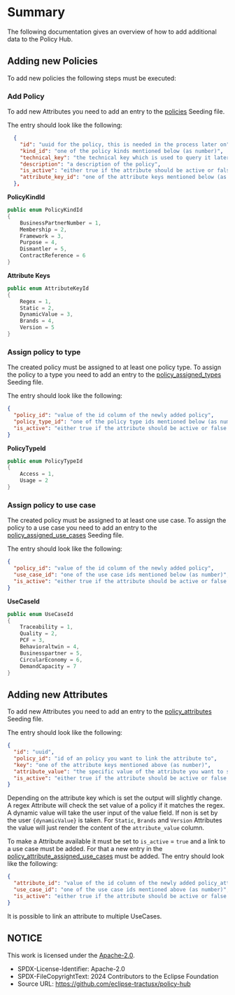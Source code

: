 # Summary

The following documentation gives an overview of how to add additional data to the Policy Hub.

## Adding new Policies

To add new policies the following steps must be executed:

### Add Policy

To add new Attributes you need to add an entry to the [policies](/src/database/PolicyHub.Migrations/Seeder/Data/policies.json) Seeding file.

The entry should look like the following:

```json
  {
    "id": "uuid for the policy, this is needed in the process later on",
    "kind_id": "one of the policy kinds mentioned below (as number)",
    "technical_key": "the technical key which is used to query it later in the process",
    "description": "a description of the policy",
    "is_active": "either true if the attribute should be active or false if the attribute shouldn't be active",
    "attribute_key_id": "one of the attribute keys mentioned below (as number)",
  },
```

**PolicyKindId**

```c#
public enum PolicyKindId
{
    BusinessPartnerNumber = 1,
    Membership = 2,
    Framework = 3,
    Purpose = 4,
    Dismantler = 5,
    ContractReference = 6
}
```

**Attribute Keys**

```c#
public enum AttributeKeyId
{
    Regex = 1,
    Static = 2,
    DynamicValue = 3,
    Brands = 4,
    Version = 5
}
```

### Assign policy to type

The created policy must be assigned to at least one policy type. To assign the policy to a type you need to add an entry to the [policy_assigned_types](/src/database/PolicyHub.Migrations/Seeder/Data/policy_assigned_types.json) Seeding file.

The entry should look like the following:

```json
{
  "policy_id": "value of the id column of the newly added policy",
  "policy_type_id": "one of the policy type ids mentioned below (as number)",
  "is_active": "either true if the attribute should be active or false if the attribute shouldn't be active"
}
```

**PolicyTypeId**

```c#
public enum PolicyTypeId
{
    Access = 1,
    Usage = 2
}
```

### Assign policy to use case

The created policy must be assigned to at least one use case. To assign the policy to a use case you need to add an entry to the [policy_assigned_use_cases](/src/database/PolicyHub.Migrations/Seeder/Data/policy_assigned_use_cases.json) Seeding file.

The entry should look like the following:

```json
{
  "policy_id": "value of the id column of the newly added policy",
  "use_case_id": "one of the use case ids mentioned below (as number)",
  "is_active": "either true if the attribute should be active or false if the attribute shouldn't be active"
}
```

**UseCaseId**

```c#
public enum UseCaseId
{
    Traceability = 1,
    Quality = 2,
    PCF = 3,
    Behavioraltwin = 4,
    Businesspartner = 5,
    CircularEconomy = 6,
    DemandCapacity = 7
}
```

## Adding new Attributes

To add new Attributes you need to add an entry to the [policy_attributes](/src/database/PolicyHub.Migrations/Seeder/Data/policy_attributes.json) Seeding file.

The entry should look like the following:

```json
{
  "id": "uuid",
  "policy_id": "id of an policy you want to link the attribute to",
  "key": "one of the attribute keys mentioned above (as number)",
  "attribute_value": "the specific value of the attribute you want to set",
  "is_active": "either true if the attribute should be active or false if the attribute shouldn't be active"
}
```

Depending on the attribute key which is set the output will slightly change. A regex Attribute will check the set value of a policy if it matches the regex. A dynamic value will take the user input of the value field. If non is set by the user `{dynamicValue}` is taken. For `Static`, `Brands` and `Version` Attributes the value will just render the content of the `attribute_value` column.

To make a Attribute available it must be set to `is_active` = `true` and a link to a use case must be added. For that a new entry in the [policy_attribute_assigned_use_cases](/src/database/PolicyHub.Migrations/Seeder/Data/policy_attribute_assigned_use_cases.json) must be added. The entry should look like the following:

```json
{
  "attribute_id": "value of the id column of the newly added policy_attribute",
  "use_case_id": "one of the use case ids mentioned above (as number)",
  "is_active": "either true if the attribute should be active or false if the attribute shouldn't be active"
}
```

It is possible to link an attribute to multiple UseCases.

## NOTICE

This work is licensed under the [Apache-2.0](https://www.apache.org/licenses/LICENSE-2.0).

- SPDX-License-Identifier: Apache-2.0
- SPDX-FileCopyrightText: 2024 Contributors to the Eclipse Foundation
- Source URL: https://github.com/eclipse-tractusx/policy-hub
